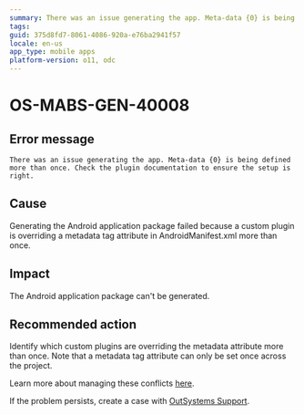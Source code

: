 ```yaml
---
summary: There was an issue generating the app. Meta-data {0} is being defined more than once. Check the plugin documentation to ensure the setup is right.
tags:
guid: 375d8fd7-8061-4086-920a-e76ba2941f57
locale: en-us
app_type: mobile apps
platform-version: o11, odc
---
```


# OS-MABS-GEN-40008

## Error message

`There was an issue generating the app. Meta-data {0} is being defined more than once. Check the plugin documentation to ensure the setup is right.`

## Cause

Generating the Android application package failed because a custom plugin is overriding a metadata tag attribute in AndroidManifest.xml more than once.

## Impact

The Android application package can't be generated.

## Recommended action

Identify which custom plugins are overriding the metadata attribute more than once. Note that a metadata tag attribute can only be set once across the project. 

Learn more about managing these conflicts [here](https://cordova.apache.org/docs/en/latest/plugin_ref/spec.html#managing-edit-config-conflicts).

If the problem persists, create a case with [OutSystems Support](https://www.outsystems.com/support/portal/open-support-case?ErrorCode=OS-MABS-GEN-40008).
